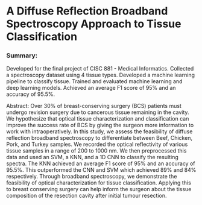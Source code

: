 # A Diffuse Reflection Broadband Spectroscopy Approach to Tissue Classification
### Summary:
Developed for the final project of CISC 881 - Medical Informatics. Collected a spectroscopy dataset using 4 tissue types. Developed a machine learning pipeline to classify tissue. Trained and evaluated machine learning and deep learning models. Achieved an average F1 score of 95% and an accuracy of 95.5%.

Abstract: Over 30% of breast-conserving surgery (BCS) patients must undergo revision surgery due to cancerous tissue remaining in the cavity. We hypothesize that optical tissue characterization and classification can improve the success rate of BCS by giving the surgeon more information to work with intraoperatively. In this study, we assess the feasibility of diffuse reflection broadband spectroscopy to differentiate between Beef, Chicken, Pork, and Turkey samples. We recorded the optical reflectivity of various tissue samples in a range of 200 to 1000 nm. We then preprocessed this data and used an SVM, a KNN, and a 1D CNN to classify the resulting spectra. The KNN achieved an average F1 score of 95% and an accuracy of 95.5%. This outperformed the CNN and SVM which achieved 89% and 84% respectively. Through broadband spectroscopy, we demonstrate the feasibility of optical characterization for tissue classification. Applying this to breast conserving surgery can help inform the surgeon about the tissue composition of the resection cavity after initial tumour resection.
